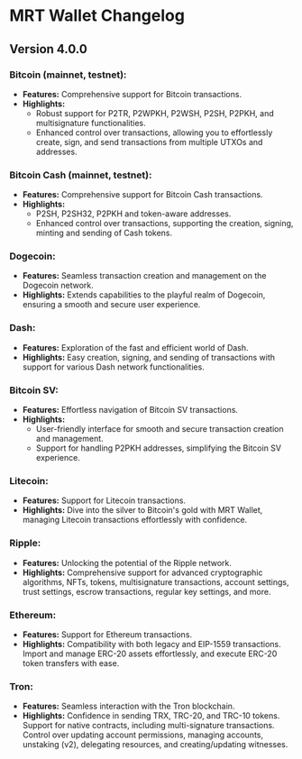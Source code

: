 # MRT Wallet Changelog

## Version 4.0.0

### Bitcoin (mainnet, testnet):
- **Features:** Comprehensive support for Bitcoin transactions.
- **Highlights:**
  - Robust support for P2TR, P2WPKH, P2WSH, P2SH, P2PKH, and multisignature functionalities.
  - Enhanced control over transactions, allowing you to effortlessly create, sign, and send transactions from multiple UTXOs and addresses.

### Bitcoin Cash (mainnet, testnet):
- **Features:** Comprehensive support for Bitcoin Cash transactions.
- **Highlights:**
  - P2SH, P2SH32, P2PKH and token-aware addresses.
  - Enhanced control over transactions, supporting the creation, signing, minting and sending of Cash tokens.

### Dogecoin:
- **Features:** Seamless transaction creation and management on the Dogecoin network.
- **Highlights:** Extends capabilities to the playful realm of Dogecoin, ensuring a smooth and secure user experience.

### Dash:
- **Features:** Exploration of the fast and efficient world of Dash.
- **Highlights:** Easy creation, signing, and sending of transactions with support for various Dash network functionalities.

### Bitcoin SV:
- **Features:** Effortless navigation of Bitcoin SV transactions.
- **Highlights:**
  - User-friendly interface for smooth and secure transaction creation and management.
  - Support for handling P2PKH addresses, simplifying the Bitcoin SV experience.

### Litecoin:
- **Features:** Support for Litecoin transactions.
- **Highlights:** Dive into the silver to Bitcoin's gold with MRT Wallet, managing Litecoin transactions effortlessly with confidence.

### Ripple:
- **Features:** Unlocking the potential of the Ripple network.
- **Highlights:** Comprehensive support for advanced cryptographic algorithms, NFTs, tokens, multisignature transactions, account settings, trust settings, escrow transactions, regular key settings, and more.

### Ethereum:
- **Features:** Support for Ethereum transactions.
- **Highlights:** Compatibility with both legacy and EIP-1559 transactions. Import and manage ERC-20 assets effortlessly, and execute ERC-20 token transfers with ease.

### Tron:
- **Features:** Seamless interaction with the Tron blockchain.
- **Highlights:** Confidence in sending TRX, TRC-20, and TRC-10 tokens. Support for native contracts, including multi-signature transactions. Control over updating account permissions, managing accounts, unstaking (v2), delegating resources, and creating/updating witnesses.